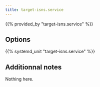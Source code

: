 ```yaml
---
title: target-isns.service
---
```


{{% provided_by "target-isns.service" %}}

## Options

{{% systemd_unit "target-isns.service" %}}

## Additionnal notes

Nothing here.